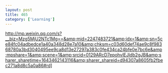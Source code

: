```yaml
---
layout: post
title: 465
category: ['Learning']
---
```


http://mp.weixin.qq.com/s?__biz=Mzg5MjU2NTc1Mg==&amp;mid=2247483721&amp;idx=1&amp;sn=5ce84fc04adbedce1a40a348d28e7a10&amp;chksm=c03d60def74ae9c8f98368780a3bd3040495ee9ca8d13e27297a383c0fe434ca24bfe0e7bc6e&amp;mpshare=1&amp;scene=1&amp;srcid=0129ARcD7epohvlEJldb2gJB&amp;sharer_sharetime=1643462143116&amp;sharer_shareid=d94307a8605fb2fbec271a8d8c5a0a86#rd]


